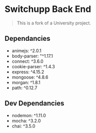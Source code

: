 # Switchupp Back End

> This is a fork of a University project.

## Dependancies 

* animejs: ^2.0.1
* body-parser: "^1.17.1
* connect: ^3.6.0
* cookie-parser: ^1.4.3
* express: ^4.15.2
* mongoose: ^4.8.6
* morgan: ^1.8.1
* path: ^0.12.7

## Dev Dependancies

* nodemon: ^1.11.0
* mocha: ^3.2.0
* chai: ^3.5.0
